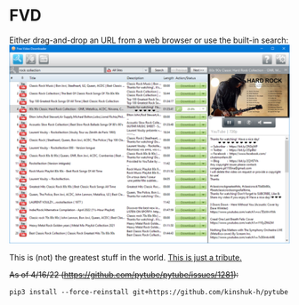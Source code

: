 # FVD
Either drag-and-drop an URL from a web browser or use the built-in search:
![demo](demo.png)

This is (not) the greatest stuff in the world. [This is just a tribute.](resources/strategies/YouTube.py)

~~As of 4/16/22 (https://github.com/pytube/pytube/issues/1281):~~
```
pip3 install --force-reinstall git+https://github.com/kinshuk-h/pytube
```
